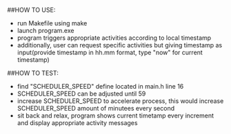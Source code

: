 ##HOW TO USE:

- run Makefile using make
- launch program.exe
- program triggers appropriate activities according to local timestamp
- additionally, user can request specific activities but giving timestamp as input(provide timestamp in hh.mm format, type "now" for current timestamp)

##HOW TO TEST:

- find "SCHEDULER_SPEED" define located in main.h line 16
- SCHEDULER_SPEED can be adjusted until 59
- increase SCHEDULER_SPEED to accelerate process, this would increase SCHEDULER_SPEED amount of minutees every second
- sit back and relax, program shows current timetamp every increment and display appropriate activity messages
